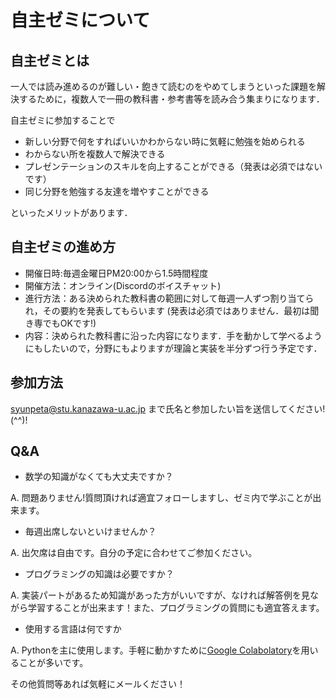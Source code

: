 # 自主ゼミについて

## 自主ゼミとは
一人では読み進めるのが難しい・飽きて読むのをやめてしまうといった課題を解決するために，複数人で一冊の教科書・参考書等を読み合う集まりになります．

自主ゼミに参加することで

- 新しい分野で何をすればいいかわからない時に気軽に勉強を始められる
- わからない所を複数人で解決できる
- プレゼンテーションのスキルを向上することができる（発表は必須ではないです）
- 同じ分野を勉強する友達を増やすことができる  

といったメリットがあります．

## 自主ゼミの進め方

- 開催日時:毎週金曜日PM20:00から1.5時間程度
- 開催方法：オンライン(Discordのボイスチャット)
- 進行方法：ある決められた教科書の範囲に対して毎週一人ずつ割り当てられ，その要約を発表してもらいます
(発表は必須ではありません．最初は聞き専でもOKです!)
- 内容：決められた教科書に沿った内容になります．手を動かして学べるようにもしたいので，分野にもよりますが理論と実装を半分ずつ行う予定です．

## 参加方法
syunpeta@stu.kanazawa-u.ac.jp まで氏名と参加したい旨を送信してください!(^^)!

## Q&A
- 数学の知識がなくても大丈夫ですか？  

A. 問題ありません!質問頂ければ適宜フォローしますし、ゼミ内で学ぶことが出来ます。

- 毎週出席しないといけませんか？  

A. 出欠席は自由です。自分の予定に合わせてご参加ください。

- プログラミングの知識は必要ですか？

A. 実装パートがあるため知識があった方がいいですが、なければ解答例を見ながら学習することが出来ます！また、プログラミングの質問にも適宜答えます。

- 使用する言語は何ですか

A. Pythonを主に使用します。手軽に動かすために[Google Colabolatory](https://colab.research.google.com/)を用いることが多いです。  



その他質問等あれば気軽にメールください！

